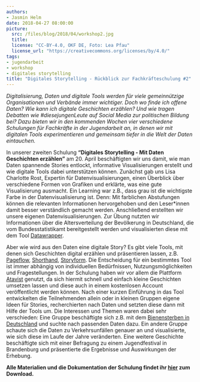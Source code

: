 ```yaml
---
authors: 
- Jasmin Helm
date: 2018-04-27 08:00:00
picture:
  src: /files/blog/2018/04/workshop2.jpg
  title: 
  license: "CC-BY-4.0, OKF DE, Foto: Lea Pfau"
  license_url: "https://creativecommons.org/licenses/by/4.0/"
tags:
- jugendarbeit
- workshop
- digitales storytelling
title: "Digitales Storytelling - Rückblick zur Fachkräfteschulung #2"
---
```


*Digitalisierung, Daten und digitale Tools werden für viele gemeinnützige Organisationen und Verbände immer wichtiger. Doch wo finde ich offene Daten? Wie kann ich digitale Geschichten erzählen? Und wie tragen Debatten wie #diesejungenLeute auf Social Media zur politischen Bildung bei? Dazu bieten wir in den kommenden Wochen vier verschiedene Schulungen für Fachkräfte in der Jugendarbeit an, in denen wir mit digitalen Tools experimentieren und gemeinsam tiefer in die Welt der Daten eintauchen.* 

In unserer zweiten Schulung **“Digitales Storytelling - Mit Daten Geschichten erzählen”** am 20. April beschäftigten wir uns damit, wie man Daten spannende Stories entlockt, informative Visualisierungen erstellt und wie digitale Tools dabei unterstützen können. Zunächst gab uns Lisa Charlotte Rost, Expertin für Datenvisualisierungen, einen Überblick über verschiedene Formen von Grafiken und erklärte, was eine gute Visualisierung ausmacht. Ein Learning war z.B., dass grau ist die wichtigste Farbe in der Datenvisualisierung ist. Denn: Mit farblichen Abstufungen können die relevanten Informationen hervorgehoben und den Leser*innen damit besser verständlich gemacht werden. Anschließend erstellten wir unsere eigenen Datenvisualisierungen. Zur Übung nutzten wir Informationen über die Altersverteilung der Bevölkerung in Deutschland, die vom Bundesstatistikamt bereitgestellt werden und visualisierten diese mit dem Tool [Datawrapper](https://datawrapper.de).  

Aber wie wird aus den Daten eine digitale Story? Es gibt viele Tools, mit denen sich Geschichten digital erzählen und präsentieren lassen, z.B. [Pageflow](https://pageflow.io/de), [Shorthand](https://shorthand.com/), [Storyform](https://storyform.co/). Die Entscheidung für ein bestimmtes Tool ist immer abhängig von individuellen Bedürfnissen, Nutzungsmöglichkeiten und Fragestellungen. In der Schulung haben wir vor allem die Plattform [Atavist](https://atavist.com/) genutzt, da sich hiermit schnell und einfach kleine Geschichten umsetzen lassen und diese auch in einem kostenlosen Account veröffentlicht werden können. Nach einer kurzen Einführung in das Tool entwickelten die Teilnehmenden allein oder in kleinen Gruppen eigene Ideen für Stories, recherchierten nach Daten und setzten diese dann mit Hilfe der Tools um. Die Interessen und Themen waren dabei sehr verschieden: Eine Gruppe beschäftigte sich z.B. mit dem [Bienensterben in Deutschland](http://www.fao.org/faostat/en/#data/QA/visualize) und suchte nach passenden Daten dazu. Ein andere Gruppe schaute sich die Daten zu Verkehrsunfällen genauer an und visualisierte, wie sich diese im Laufe der Jahre veränderten. Eine weitere Geschichte beschäftigte sich mit einer Befragung zu einem Jugendfestival in Brandenburg und präsentierte die Ergebnisse und Auswirkungen der Erhebung.

**Alle Materialien und die Dokumentation der Schulung findet ihr [hier](https://demokratielabore.de/angebot/schulung) zum Download.**
